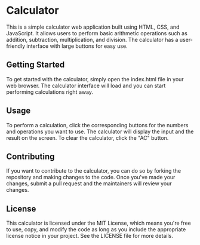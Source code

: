 # Calculator
This is a simple calculator web application built using HTML, CSS, and JavaScript. It allows users to perform basic arithmetic operations such as addition, subtraction, multiplication, and division. The calculator has a user-friendly interface with large buttons for easy use.

## Getting Started
To get started with the calculator, simply open the index.html file in your web browser. The calculator interface will load and you can start performing calculations right away.

## Usage
To perform a calculation, click the corresponding buttons for the numbers and operations you want to use. The calculator will display the input and the result on the screen. To clear the calculator, click the "AC" button.

## Contributing
If you want to contribute to the calculator, you can do so by forking the repository and making changes to the code. Once you've made your changes, submit a pull request and the maintainers will review your changes.

## License
This calculator is licensed under the MIT License, which means you're free to use, copy, and modify the code as long as you include the appropriate license notice in your project. See the LICENSE file for more details.
